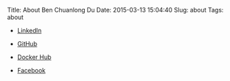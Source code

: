 Title: About Ben Chuanlong Du
Date: 2015-03-13 15:04:40
Slug: about
Tags: about

- [LinkedIn](https://www.linkedin.com/in/ben-chuanlong-du-1239b221/)

- [GitHub](https://github.com/dclong) 

- [Docker Hub](https://hub.docker.com/u/dclong)

- [Facebook](http://www.facebook.com/chuanlong.du)  
